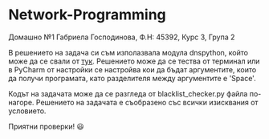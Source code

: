 # Network-Programming

Домашно №1
Габриела Господинова, Ф.Н: 45392, Курс 3, Група 2

В решението на задача си съм изполазвала модула dnspython, който може да се свали от
[тук](https://pypi.org/project/dnspython/#description).
Решението може да се тества от терминал или в PyCharm от настройки се настройва кои да бъдат аргументите, които да получи програмата, като разделителя между аргументите е 'Space'.

Кодът на задачата може да се разгледа от blacklist_checker.py файла по-нагоре. Решението на задачата е съобразено със всички изисквания от условието.

Приятни проверки! :smiley:


